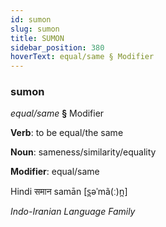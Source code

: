 ```yaml
---
id: sumon
slug: sumon
title: SUMON
sidebar_position: 380
hoverText: equal/same § Modifier
---
```


### sumon

*equal/same* **§** Modifier

**Verb**: to be equal/the same

**Noun**: sameness/similarity/equality

**Modifier**: equal/same

Hindi समान samān [s̪əˈmã(ː)n̪]

*Indo-Iranian Language Family*